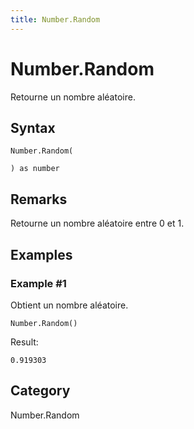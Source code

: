 ```yaml
---
title: Number.Random
---
```


# Number.Random


Retourne un nombre aléatoire.


## Syntax

```powerquery
Number.Random(

) as number
```


## Remarks

Retourne un nombre aléatoire entre 0 et 1.


## Examples

### Example #1 
Obtient un nombre aléatoire.
```powerquery
Number.Random()
```

Result: 
```powerquery
0.919303
```




## Category
Number.Random
